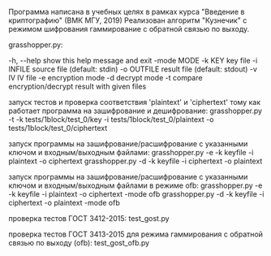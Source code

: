 Программа написана в учебных целях в рамках курса "Введение в криптографию" (ВМК МГУ, 2019)
Реализован алгоритм "Кузнечик" с режимом шифрования гаммирование с обратной связью по выходу.

grasshopper.py:

  -h, --help  show this help message and exit
  -mode MODE
  -k KEY      key file
  -i INFILE   source file (default: stdin)
  -o OUTFILE  result file (default: stdout)
  -v IV       IV file
  -e          encryption mode
  -d          decrypt mode
  -t          compare encryption/decrypt result with given files

запуск тестов и проверка соответствия 'plaintext' и 'ciphertext' тому как работает программа на зашифрование и дешифрование:
grasshopper.py -t -k tests/1block/test_0/key -i tests/1block/test_0/plaintext -o tests/1block/test_0/ciphertext

запуск программы на зашифрование/расшифрование с указанными ключом и входным/выходным файлами:
grasshopper.py -e -k keyfile -i plaintext -o ciphertext
grasshopper.py -d -k keyfile -i ciphertext -o plaintext

запуск программы на зашифрование/расшифрование с указанными ключом и входным/выходным файлами в режиме ofb:
grasshopper.py -e -k keyfile -i plaintext -o ciphertext  -mode ofb
grasshopper.py -d -k keyfile -i ciphertext -o plaintext  -mode ofb

проверка тестов ГОСТ 3412-2015:
test_gost.py

проверка тестов ГОСТ 3413-2015 для режима гаммирования с обратной связью по выходу (ofb):
test_gost_ofb.py